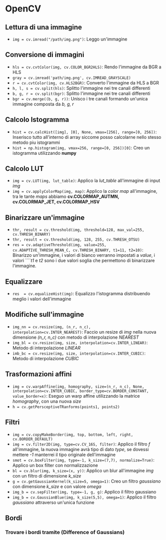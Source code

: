 # OpenCV
## Lettura di una immagine
* ``img = cv.imread("/path/img.png")``: Leggo un'immagine
## Conversione di immagini
* ``hls = cv.cvtColor(img, cv.COLOR_BGR2HLS)``: Rendo l'immagine da BGR a HLS
* ``gray = cv.imread('path/img.png', cv.IMREAD_GRAYSCALE)``
* ``r = cv.cvtColor(img, cv.HLS2BGR)``: Converto l'immagine da HLS a BGR
* ``h, l, s = cv.split(hls)``: Splitto l'immagine nei tre canali differenti
* ``b, g, r = cv.split(bgr)``: Splitto l'immagine nei tre canali differenti
* ``bgr = cv.merge((b, g, r))``: Unisco i tre canali formando un'unica immagine composta da *b, g, r*
## Calcolo Istogramma
* ``hist = cv.calcHist([img], [0], None, vmax=[256], range=[0, 256])``: Inserisco tutto all'interno di array siccome posso calcolarne nello stesso metodo piu istogrammi
* ``hist = np.histogram(img, vmax=256, range=[0, 256])[0]``:  Creo un istogramma utilizzando **numpy**
## Calcolo LUT
* ``img = cv.LUT(img, lut_table)``: Applico la *lut_table* all'immagine di input *img*
* ``img = cv.applyColorMap(img, map)``: Applico la *color map* all'immagine, tra le tante *maps* abbiamo **cv.COLORMAP_AUTMN, cv.COLORMAP_JET, cv.COLORMAP_HSV**
## Binarizzare un'immagine
* ``thr, result = cv.threshold(img, threshold=128, max_val=255, cv.THRESH_BINARY)``
* ``thr, result = cv.threshold(img, 128, 255, cv.THRESH_OTSU)``
* ``res = cv.adaptiveThreshold(img, value=255, cv.ADAPTIVE_THRESH_MEAN_C, cv.THRESH_BINARY, t1=11, t2=10)``: Binarizzo un'immagine, i valori di bianco verranno impostati a *value*, i valori ````*t1* e *t2* sono i due valori soglia che permettono di binarizzare l'immagine.
## Equalizzare
* ``res  = cv.equalizeHist(img)``: Equalizzo l'istogramma distribuendo meglio i valori dell'immagine
## Modifiche sull'immagine
* ``img_nn = cv.resize(img, (n_r, n_c), interpolation=cv.INTER_NEAREST)``: Faccio un resize di *img* nella nuova dimensione *(n_r, n_c)* con metodo di interpolazione *NEAREST*
* ``img_bl = cv.resize(img, size, interpolation=cv.INTER_LINEAR)``: Metodo di interpolazione *LINEAR*
* ``imb_bc = cv.resize(img, size, interpolation=cv.INTER_CUBIC)``: Metodo di interpolazione *CUBIC*
## Trasformazioni affini
* ``img = cv.warpAffine(img, homography, size=(n_r, n_c), None, interpolation=cv.INTER_CUBIC, border_type=cv.BORDER_CONSTANT, value_border=x)``: Eseguo un warp affine utilizzando la matrice *homography*, con una nuova *size*
* ``h = cv.getPersceptiveTRanforms(points1, points2)``
## Filtri
* ``img = cv.copyMakeBorder(img, top, bottom, left, right, cv.BORDER_DEFAULT)``
* ``img = cv.filter2D(img, type=cv.CV_16S, filter)``: Applico il filtro *f* all'immagine, la nuova immagine avrà tipo di dato *type*, se dovessi mettere *-1* manterrei il tipo originale dell'immagine
* ``smot = cv.boxFilter(img, type=-1, k_size=(7,7), normalize=True)``: Applico un box filter con normalizzazione
* ``bl = cv.blur(img, k_size=(x, y))``: Applico un blur all'immagine *img* con un filtro di dimensione *k_size*
* ``g = cv.getGaussianKernel(k_size=5, omega=1)``: Creo un filtro *gaussiano* con dimensione *k_size* e con valore *omega*
* ``img_b = cv.sepFilter(img, type=-1, g, g)``: Applico il filtro gaussiano
* ``img_b = cv.GaussianBlue(img, k_size(5,5), omega=1)``: Applico il filtro *gaussiano* attraverso un'unica funzione
## Bordi
### Trovare i bordi tramite (Difference of Gaussians)